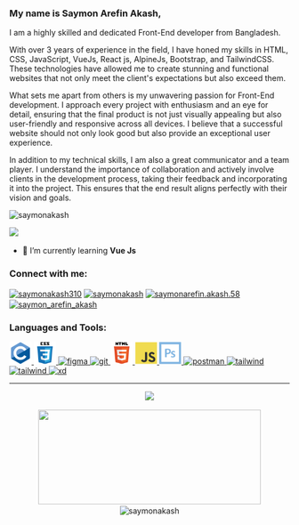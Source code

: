 <h3>My name is Saymon Arefin Akash, </h3>
<p>I am a highly skilled and dedicated Front-End developer from Bangladesh.

With over 3 years of experience in the field, I have honed my skills in HTML, CSS, JavaScript, VueJs, React js, AlpineJs, Bootstrap, and TailwindCSS. These technologies have allowed me to create stunning and functional websites that not only meet the client's expectations but also exceed them.

What sets me apart from others is my unwavering passion for Front-End development. I approach every project with enthusiasm and an eye for detail, ensuring that the final product is not just visually appealing but also user-friendly and responsive across all devices. I believe that a successful website should not only look good but also provide an exceptional user experience.

In addition to my technical skills, I am also a great communicator and a team player. I understand the importance of collaboration and actively involve clients in the development process, taking their feedback and incorporating it into the project. This ensures that the end result aligns perfectly with their vision and goals.</p>

<p align="left"> <img src="https://komarev.com/ghpvc/?username=saymonakash&label=Profile%20views&color=0e75b6&style=flat" alt="saymonakash" /> </p>

<a href="https://github.com/ryo-ma/github-profile-trophy">
  <img width=800 src="https://github-profile-trophy.vercel.app/?username=saymonakash&column=7&theme=juicyfresh&no-frame=true"/>
</a>

- 🌱 I’m currently learning **Vue Js**

<!-- - 📫 How to reach me **saymonakash310@gmail.com** -->

<h3 align="left">Connect with me:</h3>
<p align="left">
<a href="https://twitter.com/saymonakash310" target="blank"><img align="center" src="https://raw.githubusercontent.com/rahuldkjain/github-profile-readme-generator/master/src/images/icons/Social/twitter.svg" alt="saymonakash310" height="30" width="40" /></a>
<a href="https://www.linkedin.com/in/saymonakash/" target="blank"><img align="center" src="https://raw.githubusercontent.com/rahuldkjain/github-profile-readme-generator/master/src/images/icons/Social/linked-in-alt.svg" alt="saymonakash" height="30" width="40" /></a>
<a href="https://www.facebook.com/SaymonArefinAkash310" target="blank"><img align="center" src="https://raw.githubusercontent.com/rahuldkjain/github-profile-readme-generator/master/src/images/icons/Social/facebook.svg" alt="saymonarefin.akash.58" height="30" width="40" /></a>
<a href="https://www.instagram.com/saymon_arefin_akash/" target="blank"><img align="center" src="https://raw.githubusercontent.com/rahuldkjain/github-profile-readme-generator/master/src/images/icons/Social/instagram.svg" alt="saymon_arefin_akash" height="30" width="40" /></a>
</p>

<h3 align="left">Languages and Tools:</h3>
<p align="left"> <a href="https://www.cprogramming.com/" target="_blank" rel="noreferrer"> <img src="https://raw.githubusercontent.com/devicons/devicon/master/icons/c/c-original.svg" alt="c" width="40" height="40"/> </a> <a href="https://www.w3schools.com/css/" target="_blank" rel="noreferrer"> <img src="https://raw.githubusercontent.com/devicons/devicon/master/icons/css3/css3-original-wordmark.svg" alt="css3" width="40" height="40"/> </a> <a href="https://www.figma.com/" target="_blank" rel="noreferrer"> <img src="https://www.vectorlogo.zone/logos/figma/figma-icon.svg" alt="figma" width="40" height="40"/> </a><a href="https://git-scm.com/" target="_blank" rel="noreferrer"> <img src="https://www.vectorlogo.zone/logos/git-scm/git-scm-icon.svg" alt="git" width="40" height="40"/> </a> <a href="https://www.w3.org/html/" target="_blank" rel="noreferrer"> <img src="https://raw.githubusercontent.com/devicons/devicon/master/icons/html5/html5-original-wordmark.svg" alt="html5" width="40" height="40"/> </a> <a href="https://developer.mozilla.org/en-US/docs/Web/JavaScript" target="_blank" rel="noreferrer"> <img src="https://raw.githubusercontent.com/devicons/devicon/master/icons/javascript/javascript-original.svg" alt="javascript" width="40" height="40"/> </a><a href="https://www.photoshop.com/en" target="_blank" rel="noreferrer"> <img src="https://raw.githubusercontent.com/devicons/devicon/master/icons/photoshop/photoshop-line.svg" alt="photoshop" width="40" height="40"/> </a> <a href="https://postman.com" target="_blank" rel="noreferrer"> <img src="https://www.vectorlogo.zone/logos/getpostman/getpostman-icon.svg" alt="postman" width="40" height="40"/> </a><a href="https://alpinejs.dev/" target="_blank" rel="noreferrer"> <img src="https://www.vectorlogo.zone/logos/tailwindcss/tailwindcss-icon.svg" alt="tailwind" width="40" height="40"/> </a> <a href="https://tailwindcss.com/" target="_blank" rel="noreferrer"> <img src="https://avatars.githubusercontent.com/u/59030169?s=200&v=4" alt="tailwind" width="40" height="40"/> </a> <a href="https://www.adobe.com/products/xd.html" target="_blank" rel="noreferrer"> <img src="https://cdn.worldvectorlogo.com/logos/adobe-xd.svg" alt="xd" width="40" height="40"/> </a> </p>


---

<p align="center">
 <img src="https://github-readme-stats.vercel.app/api/top-langs/?username=saymonakash&theme=vue-dark&layout=compact&langs_count=8" />
 </p>
<div align="center">
  <img height="170" width="400"  src="https://github-readme-stats.vercel.app/api?username=saymonakash&show_icons=true&locale=en&theme=vue-dark&count_private=true&include_all_commits=true" />
  
  <img height="170" width="400"  src="https://github-readme-streak-stats.herokuapp.com/?user=saymonakash&theme=vue-dark" alt="saymonakash" />
</div>
